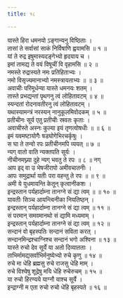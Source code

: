 ```yaml
---
title: १८

---
```

यास्ते हिरा धमनयो ऽङ्गान्यनु विष्ठिताः ।  
तासां ते सर्वासां साकं निर्विषाणि ह्वयामसि ॥ १ ॥  
यां ते रुद्र इषुमास्यदङ्गेभ्यो हृदयाय च ।  
इमां तामद्य ते वयं विषूचीं वि वृहामसि ॥ २ ॥  
नमस्ते रुद्रास्यते नमः प्रतिहिताभ्यः ।  
नमो विसृज्यमानाभ्यो नमस्त्रायताभ्यः ॥ ॥ ३ ॥  
अवाचीः परिमूर्धन्या यास्ते धमनयः शतम् ।  
तास्ते प्रभद्यन्तां पृथगनु त्वं लोहितावटम् ॥ ४ ॥  
स्यन्दतां रोदनावतीरनु त्वं लोहितावटम् ।  
यथास्यामन्त्रं नरस्यन् नानुकूलमिवोदकम् ॥ ५ ॥  
प्रतीचीनः सूर्य एतु प्रतीचीः स्रवतः कृताः ।  
अवाचीस्ते अस्नः कुल्या इयं तृणत्वोषधीः ॥ ॥ ६ ॥  
इमं यवमष्टायोगैः षड्योगेभिरचर्कृषुः ।  
स घा ते तन्वो रपः प्रतीचीनमपि व्ययत् ॥ ७ ॥  
न्यग् वातो वाति न्यक्तपति सूर्यः ।  
नीचीनमघ्न्या दुहे न्यग् भवतु ते रपः ॥ ८ ॥ नग्  
आप इद् वा उ भेषजीरापो अमीवचातनीः ।  
आपः समुद्रार्था यतीः परा वहन्तु ते रपः ॥ ॥ ९ ॥  
अमी ये युधमायन्ति केतून् कृत्वानीकशः ।  
इन्द्रस्तान पर्यहार्दाम्ना तानग्ने सं द्या त्वम् ॥ ॥ १० ॥  
यावतीः सिञ्च आयन्त्विनीका नियतिष्ठन् ।  
इन्द्रस्तान् पर्यहार्दाम्ना तानग्ने सं द्या त्वम् ॥ ११ ॥  
सं परमान् समवमानथो सं द्यामि मध्यमाम् ।  
इन्द्रस्तान् पर्यहार्दाम्ना तानग्ने सं द्या त्वम् ॥ १२ ॥  
सन्दानं वो बृहस्पतिः सन्दानं सविता करत् ।  
सन्दानमिन्द्रश्चाग्निश्च सन्दानं भगो अश्विना ॥ १३ ॥  
यास्ते रुचो देव सूर्ये या अतो दिव्यातताः ।  
ताभिर्मामद्यसर्वाभिर्मनुष्येभ्यो रुचे कृणु ॥ १४ ॥  
रुचे मा धेहि ब्रह्मसु रुचे राजसु धेहि माम् ।  
रुचे विश्येषु शूद्रेषु मयि धेहि रुचेरुचम् ॥ १५ ॥  
या रुचो हिरण्यये याग्नौ याश्च सूर्ये ।  
इन्द्राग्नी म एता रुचो रुचो धेहि बृहस्पते ॥ १६ ॥  